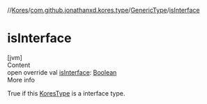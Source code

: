 //[Kores](../../index.md)/[com.github.jonathanxd.kores.type](../index.md)/[GenericType](index.md)/[isInterface](is-interface.md)



# isInterface  
[jvm]  
Content  
open override val [isInterface](is-interface.md): [Boolean](https://kotlinlang.org/api/latest/jvm/stdlib/kotlin/-boolean/index.html)  
More info  


True if this [KoresType](../-kores-type/index.md) is a interface type.

  



